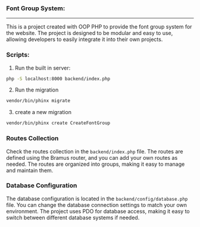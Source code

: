 ### Font Group System:
---


This is a project created with OOP PHP to provide the font group system for the website. The project is designed to be modular and easy to use, allowing developers to easily integrate it into their own projects.


### Scripts:

1. Run the built in server:
```bash
php -S localhost:8000 backend/index.php

```

2. Run the migration
```bash
vendor/bin/phinx migrate
```

3. create a new migration
```bash
vendor/bin/phinx create CreateFontGroup
```


### Routes Collection

Check the routes collection in the `backend/index.php` file. The routes are defined using the Bramus router, and you can add your own routes as needed. The routes are organized into groups, making it easy to manage and maintain them.

### Database Configuration

The database configuration is located in the `backend/config/database.php` file. You can change the database connection settings to match your own environment. The project uses PDO for database access, making it easy to switch between different database systems if needed.

